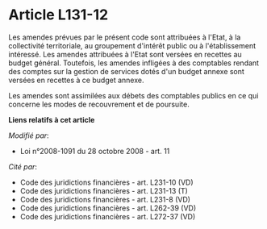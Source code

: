 # Article L131-12

Les amendes prévues par le présent code sont attribuées à l'Etat, à la collectivité territoriale, au groupement d'intérêt
public ou à l'établissement intéressé. Les amendes attribuées à l'Etat sont versées en recettes au budget général. Toutefois,
les amendes infligées à des comptables rendant des comptes sur la gestion de services dotés d'un budget annexe sont versées
en recettes à ce budget annexe.

Les amendes sont assimilées aux débets des comptables publics en ce qui concerne les modes de recouvrement et de poursuite.

**Liens relatifs à cet article**

_Modifié par_:

  - Loi n°2008-1091 du 28 octobre 2008 - art. 11

_Cité par_:

  - Code des juridictions financières - art. L231-10 (VD)
  - Code des juridictions financières - art. L231-13 (T)
  - Code des juridictions financières - art. L231-8 (VD)
  - Code des juridictions financières - art. L262-39 (VD)
  - Code des juridictions financières - art. L272-37 (VD)
